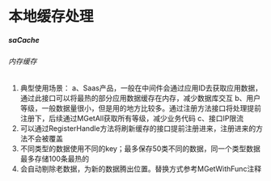 # 本地缓存处理

##### saCache

###### 内存缓存

1. 典型使用场景：
   a、Saas产品，一般在中间件会通过应用ID去获取应用数据，通过此接口可以将最热的部分应用数据缓存在内存，减少数据库交互
   b、用户等级，一般数据量很小，但是用的地方比较多。通过注册方法接口将处理提前注册下，后续通过MGetAll获取所有等级，减少业务代码
   c、接口IP限流
2. 可以通过RegisterHandle方法将刷新缓存的接口提前注册进来，注册进来的方法不会被覆盖
3. 不同类型的数据使用不同的key；最多保存50类不同的数据，同一个类型数据最多存储100条最热的
4. 会自动剔除老数据，为新的数据腾出位置。替换方式参考MGetWithFunc注释

